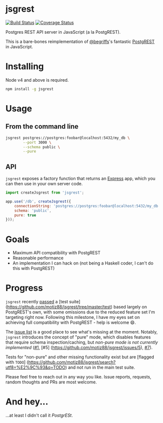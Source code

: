 # jsgrest
[![Build Status](https://travis-ci.org/motiz88/jsgrest.svg?branch=master)](https://travis-ci.org/motiz88/jsgrest)
[![Coverage Status](https://coveralls.io/repos/github/motiz88/jsgrest/badge.svg?branch=master)](https://coveralls.io/github/motiz88/jsgrest?branch=master)

Postgres REST API server in JavaScript (a la PostgREST).

This is a bare-bones reimplementation of [@begriffs](https://github.com/begriffs)'s fantastic
    [PostgREST](https://github.com/begriffs/postgrest) in JavaScript.

# Installing

Node v4 and above is required.

```sh
npm install -g jsgrest
```

# Usage

## From the command line

```sh
jsgrest postgres://postgres:foobar@localhost:5432/my_db \
        --port 3000 \
        --schema public \
        --pure
```

## API

`jsgrest` exposes a factory function that returns an [Express](http://expressjs.com/) app, which you
can then use in your own server code.

```javascript
import createJsgrest from 'jsgrest';

app.use('/db', createJsgrest({
    connectionString: 'postgres://postgres:foobar@localhost:5432/my_db',
    schema: 'public',
    pure: true
}));

```

# Goals
* Maximum API compatibility with PostgREST
* Reasonable performance
* An implementation I can hack on (not being a Haskell coder, I can't do this with PostgREST)

# Progress
`jsgrest` recently [passed](https://travis-ci.org/motiz88/jsgrest/jobs/110553520) a [test suite]
(https://github.com/motiz88/jsgrest/tree/master/test) based largely on PostgREST's own, with some
omissions due to the reduced feature set I'm targeting right now. Following this milestone, I have
my eyes set on achieving full compatibility with PostgREST - help is welcome :smile:.

The [issue list](https://github.com/motiz88/jsgrest/issues) is a good place
to see what's missing at the moment. Notably, `jsgrest` introduces the concept of "pure" mode,
which disables features that require schema inspection/caching, but *non-pure mode is not currently
implemented* ([#1](https://github.com/motiz88/jsgrest/issues/1), [#5]
(https://github.com/motiz88/jsgrest/issues/5), [#7](https://github.com/motiz88/jsgrest/issues/5)).

Tests for "non-pure" and other missing functionality exist but are [flagged with `TODO`]
(https://github.com/motiz88/jsgrest/search?utf8=%E2%9C%93&q=TODO) and not run in the main test
suite.

Please feel free to reach out in any way you like. Issue reports, requests, random thoughts and
PRs are most welcome.

# And hey...
...at least I didn't call it *PostgrESt*.
